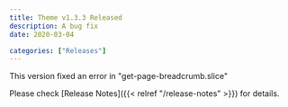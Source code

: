 ```yaml
---
title: Theme v1.3.3 Released
description: A bug fix
date: 2020-03-04

categories: ["Releases"]
---
```


This version fixed an error in "get-page-breadcrumb.slice"

<!--more-->

Please check [Release Notes]({{< relref "/release-notes" >}}) for details.
